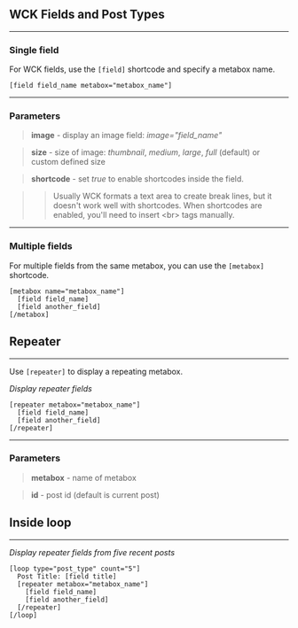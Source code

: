 
## WCK Fields and Post Types

---

### Single field

For WCK fields, use the `[field]` shortcode and specify a metabox name.


~~~
[field field_name metabox="metabox_name"]
~~~

---

### Parameters

> **image** - display an image field: *image="field_name"*

> **size** - size of image: *thumbnail*, *medium*, *large*, *full* (default) or custom defined size

> **shortcode** - set *true* to enable shortcodes inside the field.

>> Usually WCK formats a text area to create break lines, but it doesn't work well with shortcodes. When shortcodes are enabled, you'll need to insert &lt;br&gt; tags manually.


---

### Multiple fields

For multiple fields from the same metabox, you can use the `[metabox]` shortcode.


~~~
[metabox name="metabox_name"]
  [field field_name]
  [field another_field]
[/metabox]

~~~

## Repeater

---

Use `[repeater]` to display a repeating metabox.

*Display repeater fields*

~~~
[repeater metabox="metabox_name"]
  [field field_name]
  [field another_field]
[/repeater]
~~~

---

### Parameters

> **metabox** - name of metabox

> **id** - post id (default is current post)

## Inside loop

---

*Display repeater fields from five recent posts*

~~~
[loop type="post_type" count="5"]
  Post Title: [field title]
  [repeater metabox="metabox_name"]
    [field field_name]
    [field another_field]
  [/repeater]
[/loop]
~~~
